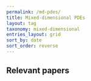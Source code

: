 ```yaml
---
permalink: /md-pdes/
title: Mixed-dimensional PDEs
layout: tag
taxonomy: mixed-dimensional
entries_layout: grid
sort_by: date
sort_order: reverse
---
```


<!-- Below is a collection of papers related to mixed-dimensional PDEs. -->

## Relevant papers